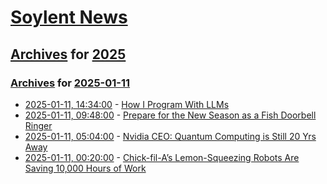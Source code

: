 # [Soylent News](../../../README.md)

## [Archives](../../index.md) for [2025](../index.md)

### [Archives](../../index.md) for [2025-01-11](index.md)

* [2025-01-11, 14:34:00](https://soylentnews.org/article.pl?sid=25/01/10/1547205&from=rss) - [How I Program With LLMs](https://soylentnews.org/article.pl?sid=25/01/10/1547205&from=rss)
* [2025-01-11, 09:48:00](https://soylentnews.org/article.pl?sid=25/01/10/1528246&from=rss) - [Prepare for the New Season as a Fish Doorbell Ringer](https://soylentnews.org/article.pl?sid=25/01/10/1528246&from=rss)
* [2025-01-11, 05:04:00](https://soylentnews.org/article.pl?sid=25/01/10/1534249&from=rss) - [Nvidia CEO: Quantum Computing is Still 20 Yrs Away](https://soylentnews.org/article.pl?sid=25/01/10/1534249&from=rss)
* [2025-01-11, 00:20:00](https://soylentnews.org/article.pl?sid=25/01/10/1251228&from=rss) - [Chick-fil-A’s Lemon-Squeezing Robots Are Saving 10,000 Hours of Work](https://soylentnews.org/article.pl?sid=25/01/10/1251228&from=rss)
